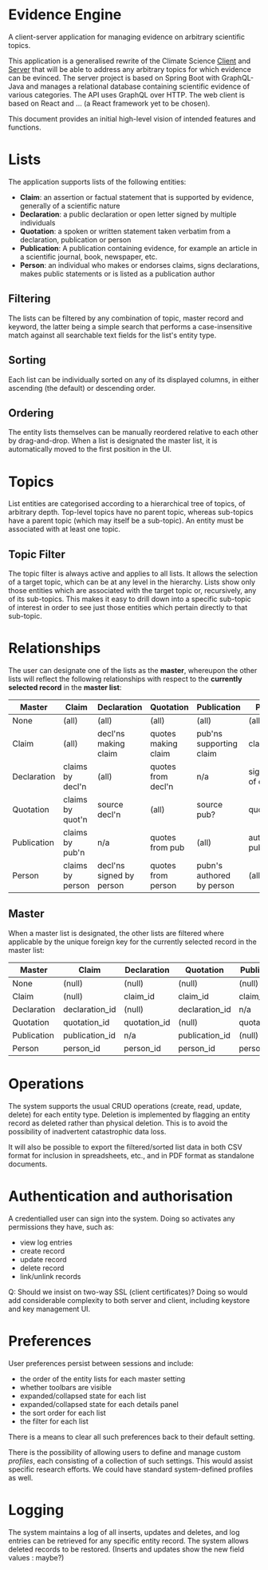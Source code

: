 # Evidence Engine
A client-server application for managing evidence on arbitrary scientific topics.

This application is a generalised rewrite of the Climate Science [Client](../climate-science-client/) and [Server](../climate-science-server/) that will be able to address any arbitrary topics for which evidence can be evinced. The server project is based on Spring Boot with GraphQL-Java and manages a relational database containing scientific evidence of various categories. The API uses GraphQL over HTTP. The web client is based on React and ... (a React framework yet to be chosen).

This document provides an initial high-level vision of intended features and functions.

# Lists

The application supports lists of the following entities:

- **Claim**: an assertion or factual statement that is supported by evidence, generally of a scientific nature
- **Declaration**: a public declaration or open letter signed by multiple individuals
- **Quotation**: a spoken or written statement taken verbatim from a declaration, publication or person
- **Publication**: A publication containing evidence, for example an article in a scientific journal, book, newspaper, etc.
- **Person**: an individual who makes or endorses claims, signs declarations, makes public statements or is listed as a publication author 

## Filtering

The lists can be filtered by any combination of topic, master record and keyword, the latter being a simple search that performs a case-insensitive match against all searchable text fields for the list's entity type.

## Sorting
Each list can be individually sorted on any of its displayed columns, in either ascending (the default) or descending order.

## Ordering

The entity lists themselves can be manually reordered relative to each other by drag-and-drop.
When a list is designated the master list, it is automatically moved to the first position in the UI.

# Topics

List entities are categorised according to a hierarchical tree of topics, of arbitrary depth. Top-level topics have no parent topic, whereas sub-topics have a parent topic (which may itself be a sub-topic). An entity must be associated with at least one topic.

## Topic Filter

The topic filter is always active and applies to all lists. It allows the selection of a target topic, which can be at any level in the hierarchy. Lists show only those entities which are associated with the target topic or, recursively, any of its sub-topics.
This makes it easy to drill down into a specific sub-topic of interest in order to see just those entities which pertain directly to that sub-topic.

# Relationships

The user can designate one of the lists as the **master**, whereupon the other lists will reflect the following relationships with respect to the **currently selected record** in the **master list**:

| Master | Claim | Declaration | Quotation | Publication | Person |
| ------ | ----- | ------ | ----------- | ----------- | --------- |
| None | (all) | (all) | (all) | (all) | (all) |
| Claim | (all) | decl'ns making claim | quotes making claim | pub'ns supporting claim | claimants |
| Declaration | claims by decl'n | (all) | quotes from decl'n | n/a | signatories of decl'n |
| Quotation | claims by quot'n | source decl'n | (all) | source pub? | quotee(s) |
| Publication | claims by pub'n | n/a | quotes from pub | (all) | authors of pub |
| Person | claims by person | decl'ns signed by person | quotes from person | pubn's authored by person | (all) |

## Master

When a master list is designated, the other lists are filtered where applicable by the unique foreign key for the currently selected record in the master list:

| Master | Claim | Declaration | Quotation | Publication | Person |
| ------ | ----- | ------ | ----------- | ----------- | --------- |
| None | (null) | (null) | (null) | (null) | (null) |
| Claim | (null) | claim_id | claim_id | claim_id | claim_id |
| Declaration | declaration_id | (null) | declaration_id | n/a | declaration_id |
| Quotation | quotation_id | quotation_id | (null) | quotation_id | quotation_id |
| Publication | publication_id | n/a | publication_id | (null) | publication_id |
| Person | person_id | person_id | person_id | person_id | (null) |

# Operations

The system supports the usual CRUD operations (create, read, update, delete) for each entity type. Deletion is implemented by flagging an entity record as deleted rather than physical deletion. This is to avoid the possibility of inadvertent catastrophic data loss.

It will also be possible to export the filtered/sorted list data in both CSV format for inclusion in spreadsheets, etc., and in PDF format as standalone documents.

# Authentication and authorisation

A credentialled user can sign into the system. Doing so activates any permissions they have, such as:

- view log entries
- create record
- update record
- delete record
- link/unlink records

Q: Should we insist on two-way SSL (client certificates)? Doing so would add considerable complexity to both server and client, including keystore and key management UI.

# Preferences

User preferences persist between sessions and include:
- the order of the entity lists for each master setting
- whether toolbars are visible
- expanded/collapsed state for each list
- expanded/collapsed state for each details panel
- the sort order for each list
- the filter for each list

There is a means to clear all such preferences back to their default setting.

There is the possibility of allowing users to define and manage custom *profiles*, each consisting of a collection of such settings. This would assist specific research efforts. We could have standard system-defined profiles as well.

# Logging

The system maintains a log of all inserts, updates and deletes, and log entries can be retrieved for any specific entity record. The system allows deleted records to be restored. (Inserts and updates show the new field values : maybe?)